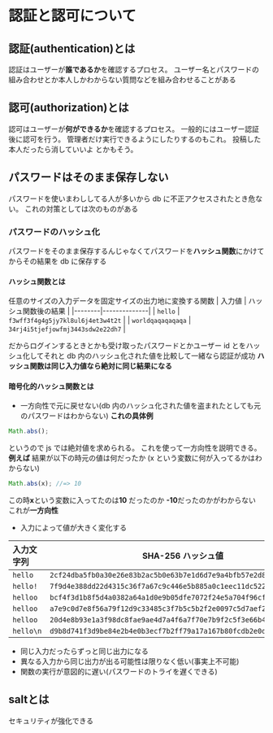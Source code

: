 # 認証と認可について

## 認証(authentication)とは

認証はユーザーが**誰であるか**を確認するプロセス。
ユーザー名とパスワードの組み合わせとか本人しかわからない質問などを組み合わせることがある

## 認可(authorization)とは

認可はユーザーが**何ができるか**を確認するプロセス。
一般的にはユーザー認証後に認可を行う。
管理者だけ実行できるようにしたりするのもこれ。
投稿した本人だったら消していいよ とかもそう。

## パスワードはそのまま保存しない

パスワードを使いまわししてる人が多いから db に不正アクセスされたとき危ない。
これの対策としては次のものがある

### パスワードのハッシュ化

パスワードをそのまま保存するんじゃなくてパスワードを**ハッシュ関数**にかけてからその結果を db に保存する

#### ハッシュ関数とは

任意のサイズの入力データを固定サイズの出力地に変換する関数
| 入力値 | ハッシュ関数後の結果 |
|--------|--------------|
| `hello` | `f3wff3f4g4g5jy7kl8ul6j4et3w4t2t` |
| `worldqaqaqaqaqa` | `34rj4i5tjefjowfmj3443sdw2e22dh7` |

だからログインするときとかも受け取ったパスワードとかユーザー id とをハッシュ化してそれと db 内のハッシュ化された値を比較して一緒なら認証が成功
**ハッシュ関数は同じ入力値なら絶対に同じ結果になる**

#### 暗号化的ハッシュ関数とは

- 一方向性で元に戻せない(db 内のハッシュ化された値を盗まれたとしても元のパスワードはわからない)
  **これの具体例**

```js
Math.abs();
```

というので js では絶対値を求められる。
これを使って一方向性を説明できる。
**例えば**
結果が以下の時元の値は何だったか
(x という変数に何が入ってるかはわからない)

```js
Math.abs(x); //=> 10
```

この時**x**という変数に入ってたのは**10** だったのか **-10**だったのかがわからない
これが**一方向性**

- 入力によって値が大きく変化する

| 入力文字列 | SHA-256 ハッシュ値                                                 |
| :--------- | ------------------------------------------------------------------ |
| `hello`    | `2cf24dba5fb0a30e26e83b2ac5b0e63b7e1d6d7e9a4bfb57e2d8c7f41a9de49d` |
| `hello!`   | `7f9d4e388dd22d4315c36f7a67c9c446e5b885a0c1eec11dc522f8bba89c5e78` |
| `helloo`   | `bcf4f3d1b8f5d4a0382a64a1d0e9b05dfe7072f24e5a704f96cf9156dcb2e3b8` |
| `helloo `  | `a7e9c0d7e8f56a79f12d9c33485c3f7b5c5b2f2e0097c5d7aef2a47866f72a9`  |
| `helloo  ` | `20d4e8b93e1a3f98dc8fae9ae4d7a4f6a7f70e7b9f2c5f3e66b40b9ec9b8d2e`  |
| `hello\n`  | `d9b8d741f3d9be84e2b4e0b3ecf7b2ff79a17a167b80fcdb2e0d08b5fcf3f52`  |

- 同じ入力だったらずっと同じ出力になる
- 異なる入力から同じ出力が出る可能性は限りなく低い(事実上不可能)
- 関数の実行が意図的に遅い(パスワードのトライを遅くできる)

## saltとは
セキュリティが強化できる